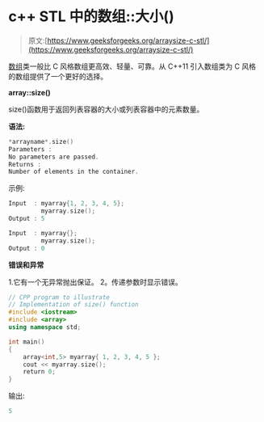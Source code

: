 # c++ STL 中的数组::大小()

> 原文:[https://www.geeksforgeeks.org/arraysize-c-stl/](https://www.geeksforgeeks.org/arraysize-c-stl/)

[数组](https://www.geeksforgeeks.org/array-class-c/)类一般比 C 风格数组更高效、轻量、可靠。从 C++11 引入数组类为 C 风格的数组提供了一个更好的选择。

**array::size()**

size()函数用于返回列表容器的大小或列表容器中的元素数量。

**语法:**

```cpp
*arrayname*.size()
Parameters :
No parameters are passed.
Returns :
Number of elements in the container.
```

示例:

```cpp
Input  : myarray{1, 2, 3, 4, 5};
         myarray.size();
Output : 5

Input  : myarray{};
         myarray.size();
Output : 0
```

**错误和异常**

1.它有一个无异常抛出保证。
2。传递参数时显示错误。

```cpp
// CPP program to illustrate
// Implementation of size() function
#include <iostream>
#include <array>
using namespace std;

int main()
{
    array<int,5> myarray{ 1, 2, 3, 4, 5 };
    cout << myarray.size();
    return 0;
}
```

输出:

```cpp
5
```